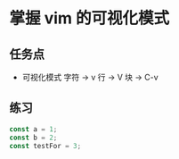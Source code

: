 # 掌握 vim 的可视化模式

## 任务点

- 可视化模式 
    字符 -> v
    行   -> V
    块   -> C-v

## 练习

```js
const a = 1;
const b = 2;
const testFor = 3;
```